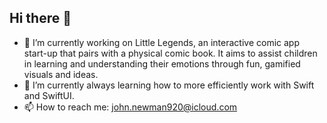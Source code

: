 ## Hi there 👋

- 🔭 I’m currently working on Little Legends, an interactive comic app start-up that pairs with a physical comic book. It aims to assist children in learning and understanding their emotions through fun, gamified visuals and ideas.
- 🌱 I’m currently always learning how to more efficiently work with Swift and SwiftUI.
- 📫 How to reach me: john.newman920@icloud.com

<!--
**5wift-Hacker/5wift-Hacker** is a ✨ _special_ ✨ repository because its `README.md` (this file) appears on your GitHub profile.

Here are some ideas to get you started:

- 🔭 I’m currently working on ...
- 🌱 I’m currently learning ...
- 👯 I’m looking to collaborate on ...
- 🤔 I’m looking for help with ...
- 💬 Ask me about ...
- 📫 How to reach me: ...
- 😄 Pronouns: ...
- ⚡ Fun fact: ...
-->
